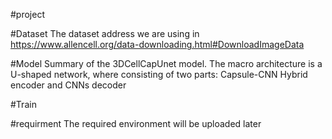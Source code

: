 #project

#Dataset
The dataset address we are using in https://www.allencell.org/data-downloading.html#DownloadImageData

#Model 
Summary of the 3DCellCapUnet model. The macro architecture is a U-shaped network, where consisting of two parts: Capsule-CNN Hybrid encoder and CNNs decoder



#Train 


#requirment 
The required environment will be uploaded later
